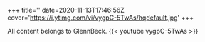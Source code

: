 +++
title=''
date=2020-11-13T17:46:56Z
cover='https://i.ytimg.com/vi/vygpC-5TwAs/hqdefault.jpg'
+++

All content belongs to GlennBeck.
{{< youtube vygpC-5TwAs >}}
